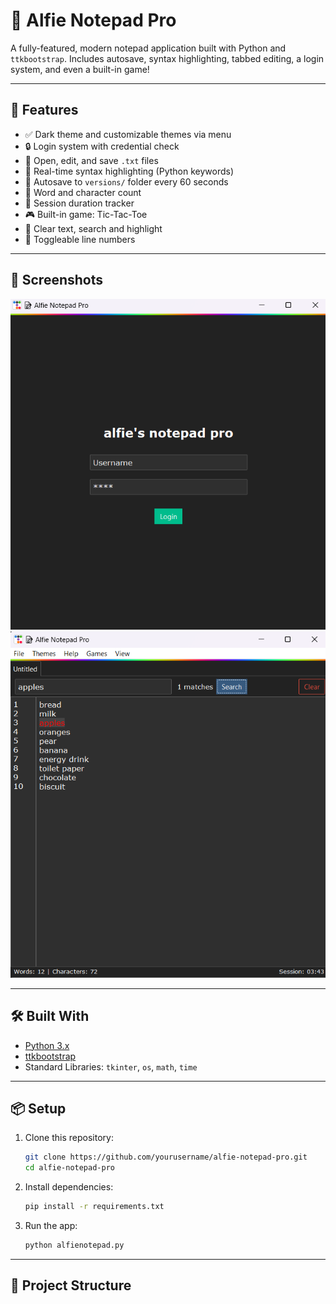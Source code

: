# 📝 Alfie Notepad Pro

A fully-featured, modern notepad application built with Python and `ttkbootstrap`. Includes autosave, syntax highlighting, tabbed editing, a login system, and even a built-in game!

---

## 🚀 Features

- ✅ Dark theme and customizable themes via menu
- 🔒 Login system with credential check
- 📁 Open, edit, and save `.txt` files
- 🧠 Real-time syntax highlighting (Python keywords)
- 💾 Autosave to `versions/` folder every 60 seconds
- 🧮 Word and character count
- 📆 Session duration tracker
- 🎮 Built-in game: Tic-Tac-Toe
- 🧹 Clear text, search and highlight
- 🧾 Toggleable line numbers

---

## 📸 Screenshots

![Alfie Notepad Pro Screenshot](assets/screenshot.png)
![Alfie Notepad Pro Screenshot](assets/screenshot2.png)

---

## 🛠️ Built With

- [Python 3.x](https://www.python.org/)
- [ttkbootstrap](https://github.com/israel-dryer/ttkbootstrap)
- Standard Libraries: `tkinter`, `os`, `math`, `time`

---

## 📦 Setup

1. Clone this repository:
    ```bash
    git clone https://github.com/yourusername/alfie-notepad-pro.git
    cd alfie-notepad-pro
    ```

2. Install dependencies:
    ```bash
    pip install -r requirements.txt
    ```

3. Run the app:
    ```bash
    python alfienotepad.py
    ```

---

## 📁 Project Structure

